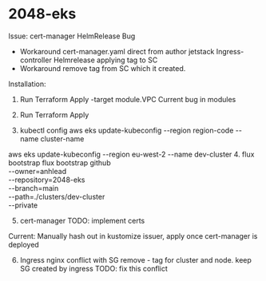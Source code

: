 # 2048-eks

Issue:
cert-manager HelmRelease Bug 
  - Workaround cert-manager.yaml direct from author jetstack 
Ingress-controller Helmrelease applying tag to SC
  - Workaround remove tag from SC which it created.

Installation: 

1. Run Terraform Apply -target module.VPC
  Current bug in modules
2. Run Terraform Apply

3. kubectl config
  aws eks update-kubeconfig --region region-code --name cluster-name

  aws eks update-kubeconfig --region eu-west-2 --name dev-cluster
4. flux bootstrap
flux bootstrap github \
  --owner=anhlead \
  --repository=2048-eks \
  --branch=main \
  --path=./clusters/dev-cluster \
  --private

5. cert-manager
  TODO: implement certs

  Current: Manually hash out in kustomize issuer, apply once cert-manager is deployed

6. Ingress nginx conflict with SG 
    remove - tag for cluster and node. 
    keep SG created by ingress 
    TODO: fix this conflict
